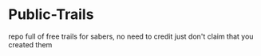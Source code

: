 # Public-Trails
repo full of free trails for sabers, no need to credit just don't claim that you created them
